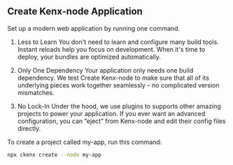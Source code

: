 ## Create Kenx-node Application
Set up a modern web application by running one command.

1. Less to Learn
You don't need to learn and configure many build tools. Instant reloads help you focus on development. When it's time to deploy, your bundles are optimized automatically.

2. Only One Dependency
Your application only needs one build dependency. We test Create Kenx-node to make sure that all of its underlying pieces work together seamlessly – no complicated version mismatches.

3. No Lock-In
Under the hood, we use plugins to supports other amazing projects to power your application. If you ever want an advanced configuration, you can ”eject” from Kenx-node and edit their config files directly.

To create a project called my-app, run this command:

```bash
npx ckenx create --node my-app
```